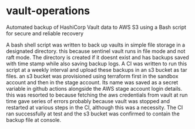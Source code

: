 # vault-operations

Automated backup of HashiCorp Vault data to AWS S3 using a Bash script for secure and reliable recovery

A bash shell script was written to back up vaults in simple file storage in a designated directory.
this because sentinel vault runs in file mode and not raft mode.
The directory is created if it doesnt exist and has backups saved with time stamp while also saving backup logs.
A CI was written to run this script at a weekly interval and upload these backups in an s3 bucket as tar files.
an s3 bucket was provisioned using terraform first in the sandbox account and then in the stage account.
Its name was saved as a secret variable in github actions alongside the AWS stage account login details.
this was resorted to because fetching the aws credentials from vault at run time gave series of errors probably because
vault was stopped and restarted at various steps in the CI, although this was a necessity.
The CI ran successfully at test and the s3 bucket was confirmed to contain the backup file at console.
